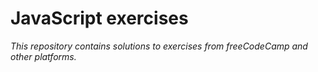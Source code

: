 # JavaScript exercises
_This repository contains solutions to exercises from freeCodeCamp and other platforms._